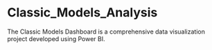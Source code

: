 # Classic_Models_Analysis
The Classic Models Dashboard is a comprehensive data visualization project developed using Power BI.
